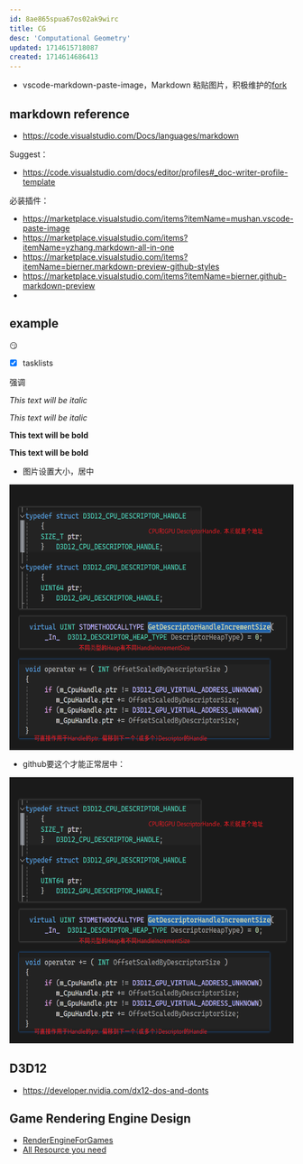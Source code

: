 ```yaml
---
id: 8ae865spua67os02ak9wirc
title: CG
desc: 'Computational Geometry'
updated: 1714615718087
created: 1714614686413
---
```

* vscode-markdown-paste-image，Markdown 粘贴图片，积极维护的[fork](https://github.com/telesoho/vscode-markdown-paste-image)


## markdown reference
- https://code.visualstudio.com/Docs/languages/markdown
  
Suggest：
- https://code.visualstudio.com/docs/editor/profiles#_doc-writer-profile-template

必装插件：
- https://marketplace.visualstudio.com/items?itemName=mushan.vscode-paste-image
- https://marketplace.visualstudio.com/items?itemName=yzhang.markdown-all-in-one
- https://marketplace.visualstudio.com/items?itemName=bierner.markdown-preview-github-styles
- https://marketplace.visualstudio.com/items?itemName=bierner.github-markdown-preview
- 
## example

:smirk: 

- [x] tasklists

强调

*This text will be italic*

_This text will be italic_

**This text will be bold** 

__This text will be bold__

* 图片设置大小，居中

<img src="./assets/MiniEngine/DescriptorHandleInc.png" alt="DescriptorHandleInc" style="display: block; margin: 0 auto;"  height=471.5 width="606.5">

* github要这个才能正常居中：
<p align="center">
  <img alt="LOGO" src="./assets/MiniEngine/DescriptorHandleInc.png" height="471.5" width="606.5" />
</p>

## D3D12

* https://developer.nvidia.com/dx12-dos-and-donts

## Game Rendering Engine Design 

- [RenderEngineForGames](https://enginearchitecture.realtimerendering.com/2021_course/)
- [All Resource you need](https://github.com/Gforcex/OpenGraphic)
